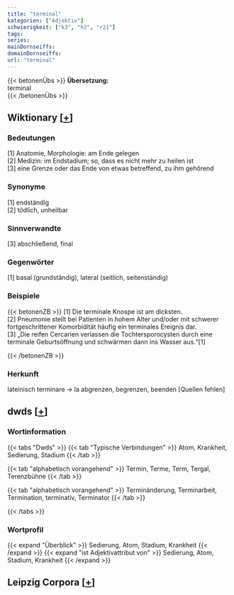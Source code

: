 ```yaml
---
title: "terminal"
kategorien: ["Adjektiv"]
schwierigkeit: ["k3", "h2", "r21"]
tags:
series:
mainDornseiffs:
domainDornseiffs:
url: "terminal"
---
```


{{< betonenÜbs >}}
**Übersetzung:**  
terminal  
{{< /betonenÜbs >}}

## Wiktionary [[+](https://de.wiktionary.org/wiki/terminal)]

### Bedeutungen
[1] Anatomie, Morphologie: am Ende gelegen  
[2] Medizin: im Endstadium; so, dass es nicht mehr zu heilen ist  
[3] eine Grenze oder das Ende von etwas betreffend, zu ihm gehörend  

### Synonyme
[1] endständig  
[2] tödlich, unheilbar  

### Sinnverwandte
[3] abschließend, final  

### Gegenwörter
[1] basal (grundständig), lateral (seitlich, seitenständig)  

### Beispiele
{{< betonenZB >}}
[1] Die terminale Knospe ist am dicksten.  
[2] Pneumonie stellt bei Patienten in hohem Alter und/oder mit schwerer fortgeschrittener Komorbidität häufig ein terminales Ereignis dar.  
[3] „Die reifen Cercarien verlassen die Tochtersporocysten durch eine terminale Geburtsöffnung und schwärmen dann ins Wasser aus.“[1]  

{{< /betonenZB >}}
### Herkunft
lateinisch terminare → la abgrenzen, begrenzen, beenden [Quellen fehlen]  



## dwds [[+](https://www.dwds.de/wb/terminal)]

### Wortinformation
{{< tabs "Dwds" >}}
{{< tab "Typische Verbindungen" >}}
Atom, Krankheit, Sedierung, Stadium
{{< /tab >}}

{{< tab "alphabetisch vorangehend" >}}
Termin, Terme, Term, Tergal, Terenzbühne
{{< /tab >}}

{{< tab "alphabetisch vorangehend" >}}
Terminänderung, Terminarbeit, Termination, terminativ, Terminator
{{< /tab >}}

{{< /tabs >}}

### Wortprofil
{{< expand "Überblick" >}} Sedierung, Atom, Stadium, Krankheit {{< /expand >}}
{{< expand "ist Adjektivattribut von" >}} Sedierung, Atom, Stadium, Krankheit {{< /expand >}}

## Leipzig Corpora [[+](https://corpora.uni-leipzig.de/en/res?word=terminal&corpusId=deu_newscrawl-public_2018)]

